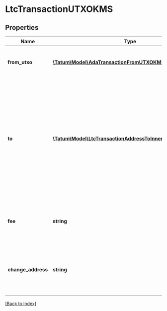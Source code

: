 # LtcTransactionUTXOKMS

## Properties

Name | Type | Description | Notes
------------ | ------------- | ------------- | -------------
**from_utxo** | [**\Tatum\Model\AdaTransactionFromUTXOKMSFromUTXOInner[]**](AdaTransactionFromUTXOKMSFromUTXOInner.md) | The array of transaction hashes, indexes of its UTXOs, and the signature IDs of the associated blockchain addresses |
**to** | [**\Tatum\Model\LtcTransactionAddressToInner[]**](LtcTransactionAddressToInner.md) | The array of blockchain addresses to send the assets to and the amounts that each address should receive (in LTC). The difference between the UTXOs calculated in the &lt;code&gt;fromUTXO&lt;/code&gt; section and the total amount to receive calculated in the &lt;code&gt;to&lt;/code&gt; section will be used as the gas fee. To explicitly specify the fee amount and the blockchain address where any extra funds remaining after covering the fee will be sent, set the &lt;code&gt;fee&lt;/code&gt; and &lt;code&gt;changeAddress&lt;/code&gt; parameters. |
**fee** | **string** | The fee to be paid for the transaction (in LTC); if you are using this parameter, you have to also use the &lt;code&gt;changeAddress&lt;/code&gt; parameter because these two parameters only work together. | [optional]
**change_address** | **string** | The blockchain address to send any extra assets remaning after covering the fee; if you are using this parameter, you have to also use the &lt;code&gt;fee&lt;/code&gt; parameter because these two parameters only work together. | [optional]

[[Back to Index]](../index.md)
